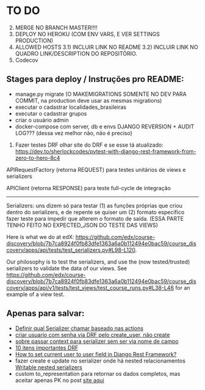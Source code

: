 # TO DO

2) MERGE NO BRANCH MASTER!!!!
3) DEPLOY NO HEROKU (COM ENV VARS, E VER SETTINGS PRODUCTION)
4) ALLOWED HOSTS
3.1) INCLUIR LINK NO README
3.2) INCLUIR LINK NO QUADRO LINK/DESCRIPTION DO REPOSITÓRIO.
5) Codecov

## Stages para deploy / Instruções pro README:

- manage.py migrate (O MAKEMIGRATIONS SOMENTE NO DEV PARA COMMIT, na production deve usar as mesmas migrations)
- executar o cadastrar localidades_brasileiras
- executar o cadastrar grupos
- criar o usuário admin
- docker-compose com server, db e envs
DJANGO REVERSION + AUDIT LOG??? (dessa vez melhor não, não é preciso)


1) Fazer testes DRF olhar site do DRF e se esse tá atualizado:
https://dev.to/sherlockcodes/pytest-with-django-rest-framework-from-zero-to-hero-8c4

APIRequestFactory (retorna REQUEST) para testes unitários de views e serializers

APIClient (retorna RESPONSE) para teste full-cycle de integração

---------------
Serializers: uns dizem só para testar 
(1) as funções próprias que criou dentro do serializers, e de repente se quiser um 
(2) formato especifico fazer teste para impedir que alterem o formato de saída. (ESSA PARTE TENHO FEITO NO EXPECTED_JSON DO TESTE DAS VIEWS) 

Here is what we do at edX: https://github.com/edx/course-discovery/blob/7b7ca8924f0fb83dfe1363a6a0b112494e0bac59/course_discovery/apps/api/tests/test_serializers.py#L98-L120.

Our philosophy is to test the serializers, and use the (now tested/trusted) serializers to validate the data of our views. See https://github.com/edx/course-discovery/blob/7b7ca8924f0fb83dfe1363a6a0b112494e0bac59/course_discovery/apps/api/v1/tests/test_views/test_course_runs.py#L38-L46 for an example of a view test.

## Apenas para salvar:

- [Definir qual Serializer chamar baseado nas actions](https://medium.com/aubergine-solutions/decide-serializer-class-dynamically-based-on-viewset-actions-in-django-rest-framework-drf-fb6bb1246af2)
- [criar usuario com senha via DRF pelo create_user, não create](https://stackoverflow.com/questions/29746584/django-rest-framework-create-user-with-password)
- [sobre passar context para serializer sem ser via nome de campo](https://www.django-rest-framework.org/api-guide/serializers/#including-extra-context)
- [10 itens importantes DRF](https://profil-software.com/blog/development/10-things-you-need-know-effectively-use-django-rest-framework/)
- [How to set current user to user field in Django Rest Framework?](https://stackoverflow.com/questions/35518273/how-to-set-current-user-to-user-field-in-django-rest-framework)
- fazer create e update no serializer onde há nested relacionamentos [Writable nested serializers](https://www.django-rest-framework.org/api-guide/relations/#writable-nested-serializers)
- custom to_representation para retornar os dados completos, mas aceitar apenas PK no post [site aqui](https://stackoverflow.com/a/46944720)


